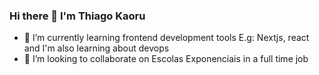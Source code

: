### Hi there 👋 I'm Thiago Kaoru
- 🌱 I’m currently learning frontend development tools E.g: Nextjs, react and I'm also learning about devops 
- 👯 I’m looking to collaborate on  Escolas Exponenciais in a full time job 

<!--
**ThiagoKaoru/ThiagoKaoru** is a ✨ _special_ ✨ repository because its `README.md` (this file) appears on your GitHub profile.

Here are some ideas to get you started:

- 🔭 I’m currently working on ...
- 🌱 I’m currently learning ...
- 👯 I’m looking to collaborate on ...
- 🤔 I’m looking for help with ...
- 💬 Ask me about ...
- 📫 How to reach me: ...
- 😄 Pronouns: ...
- ⚡ Fun fact: ...
-->
